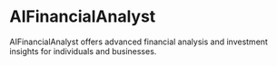 # AIFinancialAnalyst
AIFinancialAnalyst offers advanced financial analysis and investment insights for individuals and businesses.
